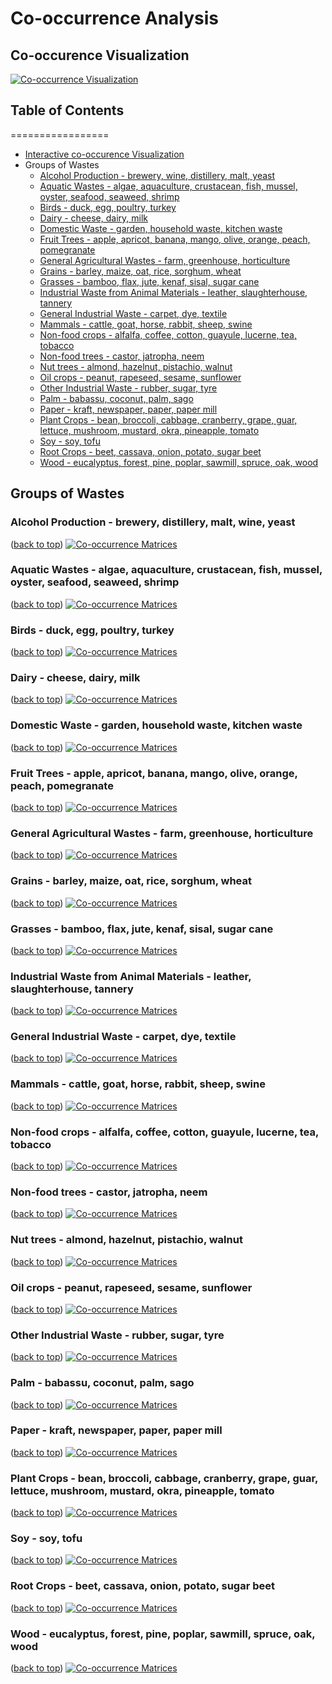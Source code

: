# Co-occurrence Analysis

## Co-occurence Visualization

[![Co-occurrence Visualization](./images/ExampleofUseGIF.gif)](http://isdata-org.github.io/mapping-the-bioeconomy/CoOccurrenceAnalysis/CircleCoOccurLayout.html)

## Table of Contents

=================
 * [Interactive co-occurence Visualization](#co-occurence-visualization)
 * Groups of Wastes
   * [Alcohol Production - brewery, wine, distillery, malt, yeast](#alcohol-production---brewery-distillery-malt-wine-yeast)
   * [Aquatic Wastes - algae, aquaculture, crustacean, fish, mussel, oyster, seafood, seaweed, shrimp](#aquatic-wastes---algae-aquaculture-crustacean-fish-mussel-oyster-seafood-seaweed-shrimp)
   * [Birds - duck, egg, poultry, turkey](#birds---duck-egg-poultry-turkey)
   * [Dairy - cheese, dairy, milk](#dairy---cheese-dairy-milk)
   * [Domestic Waste - garden, household waste, kitchen waste](#domestic-waste---garden-household-waste-kitchen-waste)
   * [Fruit Trees - apple, apricot, banana, mango, olive, orange, peach, pomegranate](#fruit-trees---apple-apricot-banana-mango-olive-orange-peach-pomegranate)
   * [General Agricultural Wastes - farm, greenhouse, horticulture](#general-agricultural-wastes---farm-greenhouse-horticulture)
   * [Grains - barley, maize, oat, rice, sorghum, wheat](#grains---barley-maize-oat-rice-sorghum-wheat)
   * [Grasses - bamboo, flax, jute, kenaf, sisal, sugar cane](#grasses---bamboo-flax-jute-kenaf-sisal-sugar-cane)
   * [Industrial Waste from Animal Materials - leather, slaughterhouse, tannery](#industrial-waste-from-animal-materials---leather-slaughterhouse-tannery)
   * [General Industrial Waste - carpet, dye, textile](#general-industrial-waste---carpet-dye-textile)
   * [Mammals - cattle, goat, horse, rabbit, sheep, swine](#mammals---cattle-goat-horse-rabbit-sheep-swine)
   * [Non-food crops - alfalfa, coffee, cotton, guayule, lucerne, tea, tobacco](#non-food-crops---alfalfa-coffee-cotton-guayule-lucerne-tea-tobacco)
   * [Non-food trees - castor, jatropha, neem](#non-food-trees---castor-jatropha-neem)
   * [Nut trees - almond, hazelnut, pistachio, walnut](#nut-trees---almond-hazelnut-pistachio-walnut)
   * [Oil crops - peanut, rapeseed, sesame, sunflower](#oil-crops---peanut-rapeseed-sesame-sunflower)
   * [Other Industrial Waste - rubber, sugar, tyre](#other-industrial-waste---rubber-sugar-tyre)
   * [Palm - babassu, coconut, palm, sago](#palm---babassu-coconut-palm-sago)
   * [Paper - kraft, newspaper, paper, paper mill](#paper---kraft-newspaper-paper-paper-mill)
   * [Plant Crops - bean, broccoli, cabbage, cranberry, grape, guar, lettuce, mushroom, mustard, okra, pineapple, tomato](#plant-crops---bean-broccoli-cabbage-cranberry-grape-guar-lettuce-mushroom-mustard-okra-pineapple-tomato)
   * [Soy - soy, tofu](#soy---soy-tofu)
   * [Root Crops - beet, cassava, onion, potato, sugar beet](#root-crops---beet-cassava-onion-potato-sugar-beet)
   * [Wood - eucalyptus, forest, pine, poplar, sawmill, spruce, oak, wood](#wood---eucalyptus-forest-pine-poplar-sawmill-spruce-oak-wood)

## Groups of Wastes

### Alcohol Production - brewery, distillery, malt, wine, yeast
([back to top](#table-of-contents))
[![Co-occurrence Matrices](./images/ClusteredWasteTapMatrices/alcohol.png)](https://raw.githubusercontent.com/isdata-org/mapping-the-bioeconomy/master/CoOccurrenceAnalysis/images/alcohol.png)

### Aquatic Wastes - algae, aquaculture, crustacean, fish, mussel, oyster, seafood, seaweed, shrimp
([back to top](#table-of-contents))
[![Co-occurrence Matrices](./images/ClusteredWasteTapMatrices/aquatic.png)](https://raw.githubusercontent.com/isdata-org/mapping-the-bioeconomy/master/CoOccurrenceAnalysis/images/aquatic.png)

### Birds - duck, egg, poultry, turkey
([back to top](#table-of-contents))
[![Co-occurrence Matrices](./images/ClusteredWasteTapMatrices/birds.png)](https://raw.githubusercontent.com/isdata-org/mapping-the-bioeconomy/master/CoOccurrenceAnalysis/images/birds.png)

### Dairy - cheese, dairy, milk
([back to top](#table-of-contents))
[![Co-occurrence Matrices](./images/ClusteredWasteTapMatrices/dairy.png)](https://raw.githubusercontent.com/isdata-org/mapping-the-bioeconomy/master/CoOccurrenceAnalysis/images/dairy.png)

### Domestic Waste - garden, household waste, kitchen waste
([back to top](#table-of-contents))
[![Co-occurrence Matrices](./images/ClusteredWasteTapMatrices/domestic_waste.png)](https://raw.githubusercontent.com/isdata-org/mapping-the-bioeconomy/master/CoOccurrenceAnalysis/images/domestic_waste.png)

### Fruit Trees - apple, apricot, banana, mango, olive, orange, peach, pomegranate
([back to top](#table-of-contents))
[![Co-occurrence Matrices](./images/ClusteredWasteTapMatrices/fruit_trees.png)](https://raw.githubusercontent.com/isdata-org/mapping-the-bioeconomy/master/CoOccurrenceAnalysis/images/fruit_trees.png)

### General Agricultural Wastes - farm, greenhouse, horticulture
([back to top](#table-of-contents))
[![Co-occurrence Matrices](./images/ClusteredWasteTapMatrices/General_agricultural_waste.png)](https://raw.githubusercontent.com/isdata-org/mapping-the-bioeconomy/master/CoOccurrenceAnalysis/images/General_agricultural_waste.png)

### Grains - barley, maize, oat, rice, sorghum, wheat
([back to top](#table-of-contents))
[![Co-occurrence Matrices](./images/ClusteredWasteTapMatrices/grains.png)](https://raw.githubusercontent.com/isdata-org/mapping-the-bioeconomy/master/CoOccurrenceAnalysis/images/grains.png)

### Grasses - bamboo, flax, jute, kenaf, sisal, sugar cane
([back to top](#table-of-contents))
[![Co-occurrence Matrices](./images/ClusteredWasteTapMatrices/grasses.png)](https://raw.githubusercontent.com/isdata-org/mapping-the-bioeconomy/master/CoOccurrenceAnalysis/images/grasses.png)

### Industrial Waste from Animal Materials - leather, slaughterhouse, tannery
([back to top](#table-of-contents))
[![Co-occurrence Matrices](./images/ClusteredWasteTapMatrices/industrial_waste_animals.png)](https://raw.githubusercontent.com/isdata-org/mapping-the-bioeconomy/master/CoOccurrenceAnalysis/images/industrial_waste_animals.png)

### General Industrial Waste - carpet, dye, textile
([back to top](#table-of-contents))
[![Co-occurrence Matrices](./images/ClusteredWasteTapMatrices/industrial_waste.png)](https://raw.githubusercontent.com/isdata-org/mapping-the-bioeconomy/master/CoOccurrenceAnalysis/images/industrial_waste.png)

### Mammals - cattle, goat, horse, rabbit, sheep, swine
([back to top](#table-of-contents))
[![Co-occurrence Matrices](./images/ClusteredWasteTapMatrices/mammals.png)](https://raw.githubusercontent.com/isdata-org/mapping-the-bioeconomy/master/CoOccurrenceAnalysis/images/mammals.png)

### Non-food crops - alfalfa, coffee, cotton, guayule, lucerne, tea, tobacco
([back to top](#table-of-contents))
[![Co-occurrence Matrices](./images/ClusteredWasteTapMatrices/Non-food_crops.png)](https://raw.githubusercontent.com/isdata-org/mapping-the-bioeconomy/master/CoOccurrenceAnalysis/images/Non-food_crops.png)

### Non-food trees - castor, jatropha, neem
([back to top](#table-of-contents))
[![Co-occurrence Matrices](./images/ClusteredWasteTapMatrices/non-food_crop_trees.png)](https://raw.githubusercontent.com/isdata-org/mapping-the-bioeconomy/master/CoOccurrenceAnalysis/images/non-food_crop_trees.png)

### Nut trees - almond, hazelnut, pistachio, walnut
([back to top](#table-of-contents))
[![Co-occurrence Matrices](./images/ClusteredWasteTapMatrices/nut_trees.png)](https://raw.githubusercontent.com/isdata-org/mapping-the-bioeconomy/master/CoOccurrenceAnalysis/images/nut_trees.png)

### Oil crops - peanut, rapeseed, sesame, sunflower
([back to top](#table-of-contents))
[![Co-occurrence Matrices](./images/ClusteredWasteTapMatrices/oil_crops.png)](https://raw.githubusercontent.com/isdata-org/mapping-the-bioeconomy/master/CoOccurrenceAnalysis/images/oil_crops.png)

### Other Industrial Waste - rubber, sugar, tyre
([back to top](#table-of-contents))
[![Co-occurrence Matrices](./images/ClusteredWasteTapMatrices/other_industrial_waste.png)](https://raw.githubusercontent.com/isdata-org/mapping-the-bioeconomy/master/CoOccurrenceAnalysis/images/other_industrial_waste.png)

### Palm - babassu, coconut, palm, sago
([back to top](#table-of-contents))
[![Co-occurrence Matrices](./images/ClusteredWasteTapMatrices/palm.png)](https://raw.githubusercontent.com/isdata-org/mapping-the-bioeconomy/master/CoOccurrenceAnalysis/images/palm.png)

### Paper - kraft, newspaper, paper, paper mill
([back to top](#table-of-contents))
[![Co-occurrence Matrices](./images/ClusteredWasteTapMatrices/paper.png)](https://raw.githubusercontent.com/isdata-org/mapping-the-bioeconomy/master/CoOccurrenceAnalysis/images/paper.png)

### Plant Crops - bean, broccoli, cabbage, cranberry, grape, guar, lettuce, mushroom, mustard, okra, pineapple, tomato
([back to top](#table-of-contents))
[![Co-occurrence Matrices](./images/ClusteredWasteTapMatrices/plant_crops.png)](https://raw.githubusercontent.com/isdata-org/mapping-the-bioeconomy/master/CoOccurrenceAnalysis/images/plant_crops.png)

### Soy - soy, tofu
([back to top](#table-of-contents))
[![Co-occurrence Matrices](./images/ClusteredWasteTapMatrices/soy.png)](https://raw.githubusercontent.com/isdata-org/mapping-the-bioeconomy/master/CoOccurrenceAnalysis/images/soy.png)

### Root Crops - beet, cassava, onion, potato, sugar beet
([back to top](#table-of-contents))
[![Co-occurrence Matrices](./images/ClusteredWasteTapMatrices/tuber_plant_crops.png)](https://raw.githubusercontent.com/isdata-org/mapping-the-bioeconomy/master/CoOccurrenceAnalysis/images/tuber_plant_crops.png)

### Wood - eucalyptus, forest, pine, poplar, sawmill, spruce, oak, wood
([back to top](#table-of-contents))
[![Co-occurrence Matrices](./images/ClusteredWasteTapMatrices/wood.png)](https://raw.githubusercontent.com/isdata-org/mapping-the-bioeconomy/master/CoOccurrenceAnalysis/images/wood.png)
